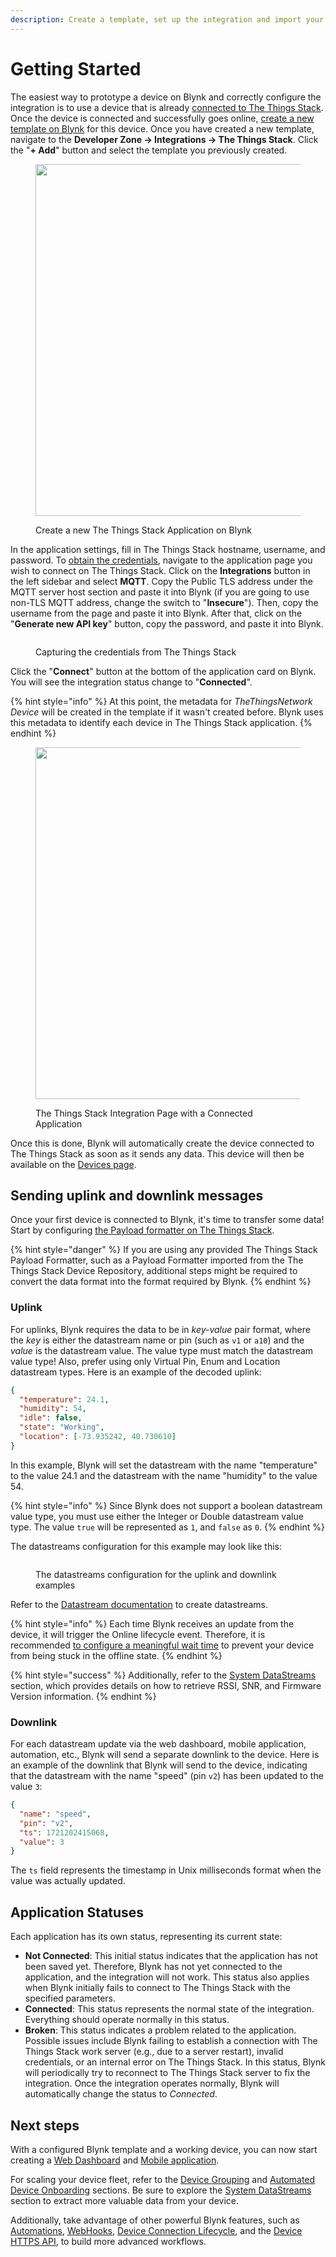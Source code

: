 ```yaml
---
description: Create a template, set up the integration and import your first device
---
```


# Getting Started

The easiest way to prototype a device on Blynk and correctly configure the integration is to use a device that is already [connected to The Things Stack](https://www.thethingsindustries.com/docs/devices/adding-devices/). Once the device is connected and successfully goes online, [create a new template on Blynk](../../getting-started/template-quick-setup/) for this device. Once you have created a new template, navigate to the **Developer Zone -> Integrations -> The Things Stack**. Click the "**+ Add**" button and select the template you previously created.

<figure><img src="../../.gitbook/assets/add-application.png" alt="" width="563"><figcaption><p>Create a new The Things Stack Application on Blynk</p></figcaption></figure>

In the application settings, fill in The Things Stack hostname, username, and password. To [obtain the credentials](https://www.thethingsindustries.com/docs/integrations/mqtt/#creating-an-api-key), navigate to the application page you wish to connect on The Things Stack. Click on the **Integrations** button in the left sidebar and select **MQTT**. Copy the Public TLS address under the MQTT server host section and paste it into Blynk (if you are going to use non-TLS MQTT address, change the switch to "**Insecure**"). Then, copy the username from the page and paste it into Blynk. After that, click on the "**Generate new API key**" button, copy the password, and paste it into Blynk.

<div data-full-width="false"><figure><img src="../../.gitbook/assets/Снимок экрана 2024-07-18 в 16.36.27.png" alt=""><figcaption><p>Capturing the credentials from The Things Stack</p></figcaption></figure></div>

Click the "**Connect**" button at the bottom of the application card on Blynk. You will see the integration status change to "**Connected**".

{% hint style="info" %}
At this point, the metadata for _TheThingsNetwork Device_ will be created in the template if it wasn't created before. Blynk uses this metadata to identify each device in The Things Stack application.
{% endhint %}

<figure><img src="../../.gitbook/assets/the-things-network-application-connected (1).png" alt="" width="563"><figcaption><p>The Things Stack Integration Page with a Connected Application</p></figcaption></figure>

Once this is done, Blynk will automatically create the device connected to The Things Stack as soon as it sends any data. This device will then be available on the [Devices page](../../blynk.console/devices/).

## Sending uplink and downlink messages

Once your first device is connected to Blynk, it's time to transfer some data! Start by configuring [the Payload formatter on The Things Stack](https://www.thethingsindustries.com/docs/integrations/payload-formatters/).

{% hint style="danger" %}
If you are using any provided The Things Stack Payload Formatter, such as a Payload Formatter imported from the The Things Stack Device Repository, additional steps might be required to convert the data format into the format required by Blynk.
{% endhint %}

### Uplink

For uplinks, Blynk requires the data to be in _key-value_ pair format, where the _key_ is either the datastream name or pin (such as `v1` or `a10`) and the _value_ is the datastream value. The value type must match the datastream value type! Also, prefer using only Virtual Pin, Enum and Location datastream types. Here is an example of the decoded uplink:

```json
{
  "temperature": 24.1,
  "humidity": 54,
  "idle": false,
  "state": "Working",
  "location": [-73.935242, 40.730610]
}
```

In this example, Blynk will set the datastream with the name "temperature" to the value 24.1 and the datastream with the name "humidity" to the value 54.

{% hint style="info" %}
Since Blynk does not support a boolean datastream value type, you must use either the Integer or Double datastream value type. The value `true` will be represented as `1`, and `false` as `0`.
{% endhint %}

The datastreams configuration for this example may look like this:

<figure><img src="../../.gitbook/assets/Снимок экрана 2024-07-18 в 16.37.27.png" alt=""><figcaption><p>The datastreams configuration for the uplink and downlink examples</p></figcaption></figure>

Refer to the [Datastream documentation](../../blynk.console/templates/datastreams/) to create datastreams.

{% hint style="info" %}
Each time Blynk receives an update from the device, it will trigger the Online lifecycle event. Therefore, it is recommended [to configure a meaningful wait time](../../blynk.console/templates/connection-lifecycle.md) to prevent your device from being stuck in the offline state.
{% endhint %}

{% hint style="success" %}
Additionally, refer to the [System DataStreams](system-datastreams.md) section, which provides details on how to retrieve RSSI, SNR, and Firmware Version information.
{% endhint %}

### Downlink

For each datastream update via the web dashboard, mobile application, automation, etc., Blynk will send a separate downlink to the device. Here is an example of the downlink that Blynk will send to the device, indicating that the datastream with the name "speed" (pin `v2`) has been updated to the value `3`:

```json
{
  "name": "speed",
  "pin": "v2",
  "ts": 1721202415068,
  "value": 3
}
```

The `ts` field represents the timestamp in Unix milliseconds format when the value was actually updated.

## Application Statuses

Each application has its own status, representing its current state:

* **Not Connected**: This initial status indicates that the application has not been saved yet. Therefore, Blynk has not yet connected to the application, and the integration will not work. This status also applies when Blynk initially fails to connect to The Things Stack with the specified parameters.
* **Connected**: This status represents the normal state of the integration. Everything should operate normally in this status.
* **Broken**: This status indicates a problem related to the application. Possible issues include Blynk failing to establish a connection with The Things Stack work server (e.g., due to a server restart), invalid credentials, or an internal error on The Things Stack. In this status, Blynk will periodically try to reconnect to The Things Stack server to fix the integration. Once the integration operates normally, Blynk will automatically change the status to _Connected_.

## Next steps

With a configured Blynk template and a working device, you can now start creating a [Web Dashboard](../../blynk.console/templates/dashboard/) and [Mobile application](../../blynk.apps/constructor.md).

For scaling your device fleet, refer to the [Device Grouping](device-grouping.md) and [Automated Device Onboarding](automated-device-onboarding.md) sections. Be sure to explore the [System DataStreams](system-datastreams.md) section to extract more valuable data from your device.

Additionally, take advantage of other powerful Blynk features, such as [Automations](../../concepts/automations.md), [WebHooks](../../blynk.console/settings/developers/webhooks.md), [Device Connection Lifecycle](../../concepts/connection-lifecycle-management/), and the [Device HTTPS API](../../blynk.cloud/device-https-api/), to build more advanced workflows.
